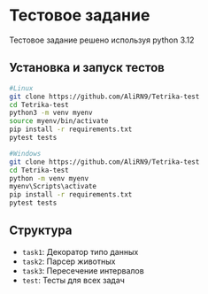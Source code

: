 # Тестовое задание

Тестовое задание решено используя python 3.12

## Установка и запуск тестов

```bash
#Linux
git clone https://github.com/AliRN9/Tetrika-test
cd Tetrika-test
python3 -m venv myenv
source myenv/bin/activate
pip install -r requirements.txt
pytest tests

#Windows
git clone https://github.com/AliRN9/Tetrika-test
cd Tetrika-test
python -m venv myenv
myenv\Scripts\activate
pip install -r requirements.txt
pytest tests 
```

## Структура

- `task1`: Декоратор типо данных
- `task2`: Парсер животных
- `task3`: Пересечение интервалов
- `test`: Тесты для всех задач 
